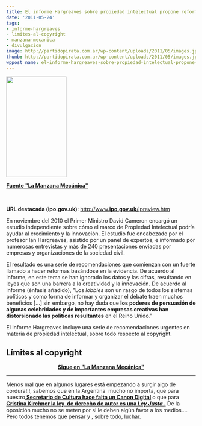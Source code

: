 ```yaml
---
title: El informe Hargreaves sobre propiedad intelectual propone reformas urgentes.
date: '2011-05-24'
tags:
- informe-hargreaves
- limites-al-copyright
- manzana-mecanica
- divulgacion
image: http://partidopirata.com.ar/wp-content/uploads/2011/05/images.jpeg
thumb: http://partidopirata.com.ar/wp-content/uploads/2011/05/images.jpeg
wppost_name: el-informe-hargreaves-sobre-propiedad-intelectual-propone-reformas-urgentes
---
```


<a href="http://partidopirata.com.ar/wp-content/uploads/2011/05/images.jpeg"><img class="aligncenter size-full wp-image-1041" title="Manzana Mecánica" src="http://partidopirata.com.ar/wp-content/uploads/2011/05/images.jpeg" alt="" width="160" height="267" /></a>

<strong><a href="http://manzanamecanica.org/2011/05/el_informe_hargreaves_sobre_propiedad_intelectual_propone_reformas_urgentes.html" target="_blank">Fuente "La Manzana Mecánica"</a></strong>

&nbsp;

<strong>URL destacada (ipo.gov.uk)</strong>: <a title="ipo.gov.uk" href="http://www.ipo.gov.uk/ipreview.htm">http://www.<strong>ipo.gov.uk</strong>/ipreview.htm</a>

En noviembre del 2010 el Primer Ministro David Cameron encargó un  estudio independiente sobre cómo el marco de Propiedad Intelectual  podría ayudar al crecimiento y la innovación. El estudio fue encabezado  por el profesor Ian Hargreaves, asistido por un panel de expertos, e  informado por numerosas entrevistas y más de 240 presentaciones enviadas  por empresas y organizaciones de la sociedad civil.

El resultado es una serie de recomendaciones que comienzan con un  fuerte llamado a hacer reformas basándose en la evidencia. De acuerdo al  informe, en este tema se han ignorado los datos y las cifras,  resultando en leyes que son una barrera a la creatividad y la  innovación. De acuerdo al informe (énfasis añadido), "Los <em>lobbies</em> son un rasgo de todos los sistemas políticos y como forma de informar y  organizar el debate traen muchos beneficios [...] sin embargo, no hay  duda que <strong>los poderes de persuasión de algunas celebridades y de  importantes empresas creativas han distorsionado las políticas  resultantes</strong> en el Reino Unido."

El Informe Hargreaves incluye una serie de recomendaciones urgentes  en materia de propiedad intelectual, sobre todo respecto al copyright.
<h2>Límites al copyright</h2>
<p style="text-align: center;"><strong><a href="http://manzanamecanica.org/2011/05/el_informe_hargreaves_sobre_propiedad_intelectual_propone_reformas_urgentes.html" target="_blank">Sigue en "La Manzana Mecánica"</a></strong></p>


<hr />

Menos mal que en algunos lugares está empezando a surgir algo de cordura!!!, sabemos que en la Argentina  mucho no importa, que para nuestro<strong><a href="http://partidopirata.com.ar/872/jorge-coscia-secretario-de-cultura-de-la-nacion-hablando-sobre-cambios-en-el-derecho-de-autor" target="_blank"> Secretario de Cultura hace falta un Canon Digital</a> </strong>o que para<strong><a href="http://partido-pirata.blogspot.com/2011/04/los-perseguidores.html" target="_blank"> Cristina Kirchner la ley  de derecho de autor es una <em>Ley Justa </em>.</a></strong> De la oposición mucho no se meten por si le deben algún favor a los medios....
Pero todos tenemos que pensar y , sobre todo, luchar.

&nbsp;
